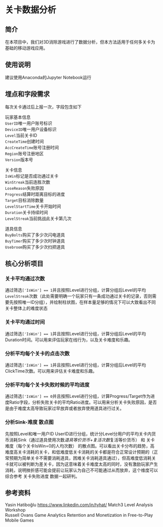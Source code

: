 # 关卡数据分析

## 简介
在本项目中，我们对3D消除游戏进行了数据分析，但本方法适用于任何多关卡为基础的移动游戏应用。

## 使用说明
建议使用Anaconda的Jupyter Notebook运行

## 埋点和字段需求
每次关卡通过后上报一次，字段包含如下

玩家基本信息  
```UserID```唯一用户账号标识  
```DeviceID```唯一用户设备标识  
```Level```当前关卡ID  
```CreateTime```创建时间  
```AccCreateTime```账号注册时间  
```Region```账号注册地区  
```Version```版本号  

关卡信息  
```IsWin```标记是否成功通过关卡  
```WinStreak```当前连胜次数  
```LoseReason```失败原因  
```Progress```结算时距离目标的进度  
```Target```目标消除数量  
```LevelStartTime```关卡开始时间  
```Duration```关卡持续时间  
```LevelStreak```当前挑战此关卡第几次  

道具信息  
```BuyBolts```购买了多少次闪电道具  
```BuyTimer```购买了多少次时钟道具  
```Usebroom```购买了多少次扫把道具  

## 核心分析项目

### 关卡平均通过次数
通过筛选```['IsWin'] == 1```并且按照Level进行分组，计算分组后Level的平均```LevelStreak```次数（此处需要明确一个玩家只有一条成功通过关卡的记录，否则需要先按照唯一ID分组），并绘制柱状图，在样本量足够的情况下可以大致看出不同关卡整体上的难度状态

### 关卡平均通过时间
通过筛选```['IsWin'] == 1```并且按照Level进行分组，计算分组后Level的平均Duration时间。可以用来评估玩家在线行为，以及关卡难度和乐趣。

### 分析平均每个关卡的点击次数
通过筛选```['IsWin'] == 1```并且按照Level进行分组，计算分组后Level的平均ClickTime次数。可以用来评估关卡难度和乐趣。

### 分析平均每个关卡失败时候的平均进度
通过筛选```['IsWin'] == 0```并且按照Level进行分组，计算Progress/Target作为进度Ratio字段，分析失败关卡的平均Ratio进度。可以用来分析关卡失败原因，是否是由于难度太高导致玩家过早放弃或者放弃使用道具进行过关。

### 分析Sink-难度 散点图
先按照Level和唯一用户ID UserID进行分组，统计分Level分用户的平均关卡内货币消耗Sink（通过道具使用次数*道具等价货币+复活次数*复活等价货币） 和 关卡难度（每个关卡IsWin=0的人均次数） 的散点图。可以看出关卡分布的趋势，高难度高关卡消耗的关卡，和低难度低关卡消耗的关卡都是符合正常设计预期的（正常预期为简单关卡不需要消耗道具，困难关卡消耗道具通过），但高难度低消耗关卡就可以被判断为差关卡，因为这意味着关卡难度太高的同时，没有激励玩家产生消耗，说明挫折感可能会提前让玩家认为自己不可能通过从而放弃，这个维度可以综合参考 关卡失败进度 数据一起研判。

## 参考资料
Yasin Hatiboğlu  https://www.linkedin.com/in/tyhat/ Match3 Level Analysis Workshop  
Russell Ovans  Game Analytics Retention and Monetization in Free-to-Play Mobile Games

